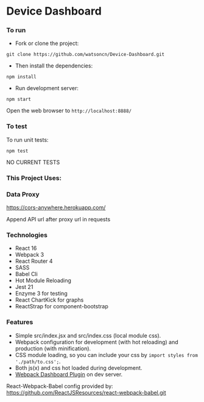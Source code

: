 # Device Dashboard

### To run

* Fork or clone the project:

```
git clone https://github.com/watsoncn/Device-Dashboard.git
```

* Then install the dependencies:

```
npm install
```

* Run development server:

```
npm start
```

Open the web browser to `http://localhost:8888/`

### To test

To run unit tests:

```
npm test
```

NO CURRENT TESTS

### This Project Uses:

### Data Proxy

https://cors-anywhere.herokuapp.com/

Append API url after proxy url in requests

### Technologies

* React 16
* Webpack 3
* React Router 4
* SASS
* Babel Cli
* Hot Module Reloading
* Jest 21
* Enzyme 3 for testing
* React ChartKick for graphs
* ReactStrap for component-bootstrap

### Features

* Simple src/index.jsx and src/index.css (local module css).
* Webpack configuration for development (with hot reloading) and production (with minification).
* CSS module loading, so you can include your css by `import styles from './path/to.css';`.
* Both js(x) and css hot loaded during development.
* [Webpack Dashboard Plugin](https://github.com/FormidableLabs/webpack-dashboard) on dev server.

React-Webpack-Babel config provided by: https://github.com/ReactJSResources/react-webpack-babel.git
